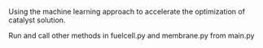 Using the machine learning approach to accelerate the optimization of catalyst solution.

Run and call other methods in fuelcell.py and membrane.py from main.py

